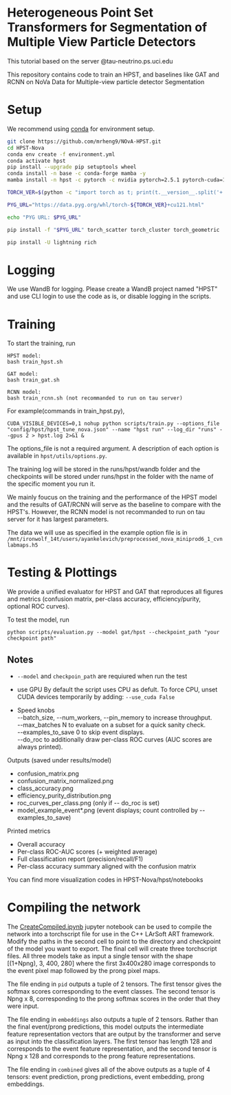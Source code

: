 # Heterogeneous Point Set Transformers for Segmentation of Multiple View Particle Detectors
This tutorial based on the server @tau-neutrino.ps.uci.edu  

This repository contains code to train an HPST, and baselines like GAT and RCNN on NoVa Data for Multiple-view particle detector Segmentation


# Setup
We recommend using [conda](https://docs.conda.io/) for environment setup.  

```bash
git clone https://github.com/mrheng9/NOvA-HPST.git
cd HPST-Nova
conda env create -f environment.yml
conda activate hpst
pip install --upgrade pip setuptools wheel
conda install -n base -c conda-forge mamba -y
mamba install -n hpst -c pytorch -c nvidia pytorch=2.5.1 pytorch-cuda=12.1 torchvision torchaudio -y

TORCH_VER=$(python -c "import torch as t; print(t.__version__.split('+')[0])")

PYG_URL="https://data.pyg.org/whl/torch-${TORCH_VER}+cu121.html"

echo "PYG URL: $PYG_URL"

pip install -f "$PYG_URL" torch_scatter torch_cluster torch_geometric

pip install -U lightning rich
```

# Logging

We use WandB for logging. Please create a WandB project named "HPST" and use CLI login to use the code as is, or disable logging in the scripts.


# Training
To start the training, run 
```
HPST model:
bash train_hpst.sh

GAT model:
bash train_gat.sh

RCNN model:
bash train_rcnn.sh (not recommanded to run on tau server)
```
For example(commands in train_hpst.py), 
```
CUDA_VISIBLE_DEVICES=0,1 nohup python scripts/train.py --options_file "config/hpst/hpst_tune_nova.json" --name "hpst run" --log_dir "runs" --gpus 2 > hpst.log 2>&1 &
```
The options_file is not a required argument. A description of each option is available in `hpst/utils/options.py`. 

The training log will be stored in the runs/hpst/wandb folder and the checkpoints will be stored under runs/hpst in the folder with the name of the specific moment you run it. 

We mainly foucus on the training and the performance of the HPST model and the results of GAT/RCNN will serve as the baseline to compare with the HPST's. However, the RCNN model is not recommanded to run on tau server for it has largest parameters.


The data we will use as specified in the example option file is in `/mnt/ironwolf_14t/users/ayankelevich/preprocessed_nova_miniprod6_1_cvnlabmaps.h5`

# Testing & Plottings
We provide a unified evaluator for HPST and GAT that reproduces all figures and metrics (confusion matrix, per-class accuracy, efficiency/purity, optional ROC curves).

To test the model, run
```
python scripts/evaluation.py --model gat/hpst --checkpoint_path "your checkpoint path" 
```   
## Notes
- `--model` and `checkpoin_path` are requiured when run the test
- use GPU 
By default the script uses CPU as defult. To force CPU, unset CUDA devices temporarily by adding: `--use_cuda False`

- Speed knobs  
--batch_size, --num_workers, --pin_memory to increase throughput.  
--max_batches N to evaluate on a subset for a quick sanity check.  
--examples_to_save 0 to skip event displays.  
--do_roc to additionally draw per-class ROC curves (AUC scores are always printed).


Outputs (saved under results/model)

- confusion_matrix.png
- confusion_matrix_normalized.png
- class_accuracy.png
- efficiency_purity_distribution.png
- roc_curves_per_class.png (only if -- do_roc is set)
- model_example_event*.png (event displays; count controlled by --examples_to_save)

Printed metrics

- Overall accuracy
- Per-class ROC-AUC scores (+ weighted average)
- Full classification report (precision/recall/F1)
- Per-class accuracy summary aligned with the confusion matrix

You can find more visualization codes in HPST-Nova/hpst/notebooks

# Compiling the network
The [CreateCompiled.ipynb](CreateCompiled.ipynb) jupyter notebook can be used to compile the network into a torchscript file for use in the C++ LArSoft ART framework. Modify the paths in the second cell to point to the directory and checkpoint of the model you want to export.
The final cell will create three torchscript files. All three models take as input a single tensor with the shape [(1+Npng), 3, 400, 280] where the first 3x400x280 image corresponds to the event pixel map followed by the prong pixel maps.   

The file ending in `pid` outputs a tuple of 2 tensors. The first tensor gives the softmax scores corresponding to the event classes. The second tensor is Npng x 8, corresponding to the prong softmax scores in the order that they were input.  

The file ending in `embeddings` also outputs a tuple of 2 tensors. Rather than the final event/prong predictions, this model outputs the intermediate feature representation vectors that are output by the transformer and serve as input into the classification layers. The first tensor has length 128 and corresponds to the event feature representation, and the second tensor is Npng x 128 and corresponds to the prong feature representations.  

The file ending in `combined` gives all of the above outputs as a tuple of 4 tensors: event prediction, prong predictions, event embedding, prong embeddings.  


